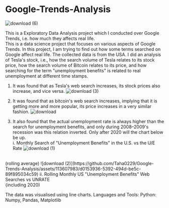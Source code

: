# Google-Trends-Analysis
![download (6)](https://github.com/Taha0229/Google-Trends-Analysis/assets/113607983/56b7339b-aa44-469f-bac7-d62edfcd446f)

This is a Exploratory Data Analysis project which I conducted over Google Trends, i.e. how much they affects real life.
<br>
This is a data science project that focuses on various aspects of Google Trends. In this project, I am trying to find out how some terms searched on Google affect real life. The collected data is from the USA.
I did an analysis of Tesla's stock, i.e., how the search volume of Tesla relates to its stock price, how the search volume of Bitcoin relates to its price, and how searching for the term "unemployment benefits" is related to real unemployment at different time stamps.
1. It was found that as Tesla's web search increases, its stock prices also increase, and vice versa.
   ![download (3)](https://github.com/Taha0229/Google-Trends-Analysis/assets/113607983/834dccbb-212c-44ab-aded-df72837fac32)

2. It was found that as bitcoin's web search increases, implying that it is getting more and more popular, its price increases in a very similar fashion.
   ![download](https://github.com/Taha0229/Google-Trends-Analysis/assets/113607983/feffec05-62a0-4e7e-bce1-0079e5a75d58)

3. It also found that the actual unemployment rate is always higher than the search for unemployment benefits, and only during 2008–2009's recession was this relation inverted. Only after 2020 will the chart below be up.
   <br>
   i. Monthly Search of "Unemployment Benefits" in the U.S. vs the U/E Rate
   ![download (1)](https://github.com/Taha0229/Google-Trends-Analysis/assets/113607983/ddc1f335-30ff-421e-a3bd-9c42792221ac)
<br>
(rolling average)
![download (2)](https://github.com/Taha0229/Google-Trends-Analysis/assets/113607983/d0153936-5392-494d-be5c-89f895034c59)
ii. Rolling Monthly US "Unemployment Benefits" Web Searches vs UNRATE


<br>
{including 2020)




The data was visualised using line charts.
Languages and Tools: Python: Numpy, Pandas, Matplotlib
